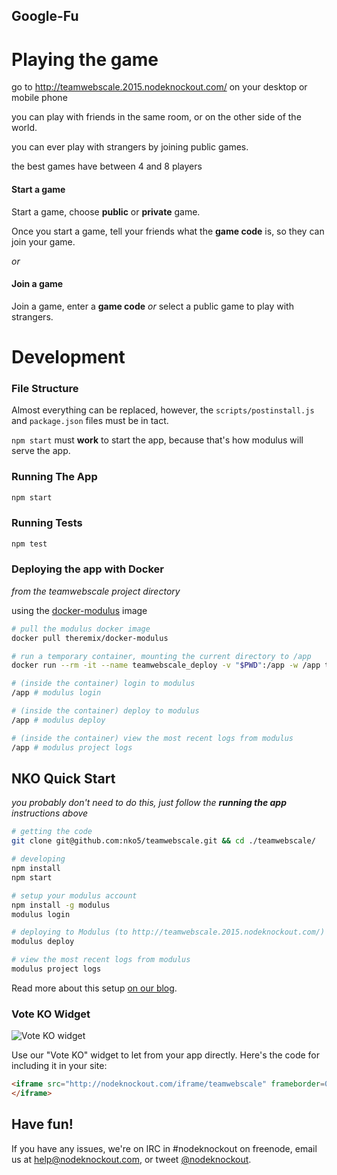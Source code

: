 ## Google-Fu

# Playing the game

go to http://teamwebscale.2015.nodeknockout.com/ on your desktop or mobile phone

you can play with friends in the same room, or on the other side of the world.

you can ever play with strangers by joining public games.

the best games have between 4 and 8 players

#### Start a game

Start a game, choose **public** or **private** game.

Once you start a game, tell your friends what the **game code** is, so they can join your game.

_or_

#### Join a game

Join a game, enter a **game code** _or_ select a public game to play with strangers.



# Development

### File Structure

Almost everything can be replaced, however, the `scripts/postinstall.js` and `package.json` files must be in tact.

`npm start` must **work** to start the app, because that's how modulus will serve the app.

### Running The App

~~~sh
npm start
~~~

### Running Tests

~~~sh
npm test
~~~

### Deploying the app with Docker

_from the teamwebscale project directory_

using the [docker-modulus](https://hub.docker.com/r/theremix/docker-modulus/) image

~~~sh
# pull the modulus docker image
docker pull theremix/docker-modulus

# run a temporary container, mounting the current directory to /app
docker run --rm -it --name teamwebscale_deploy -v "$PWD":/app -w /app theremix/docker-modulus

# (inside the container) login to modulus
/app # modulus login

# (inside the container) deploy to modulus
/app # modulus deploy

# (inside the container) view the most recent logs from modulus
/app # modulus project logs
~~~

## NKO Quick Start

_you probably don't need to do this, just follow the **running the app** instructions above_

~~~sh
# getting the code
git clone git@github.com:nko5/teamwebscale.git && cd ./teamwebscale/

# developing
npm install
npm start

# setup your modulus account
npm install -g modulus
modulus login

# deploying to Modulus (to http://teamwebscale.2015.nodeknockout.com/)
modulus deploy

# view the most recent logs from modulus
modulus project logs
~~~

Read more about this setup [on our blog][deploying-nko].

[deploying-nko]: http://www.nodeknockout.com/deploying

### Vote KO Widget

![Vote KO widget](http://f.cl.ly/items/1n3g0W0F0G3V0i0d0321/Screen%20Shot%202012-11-04%20at%2010.01.36%20AM.png)

Use our "Vote KO" widget to let from your app directly. Here's the code for
including it in your site:

~~~html
<iframe src="http://nodeknockout.com/iframe/teamwebscale" frameborder=0 scrolling=no allowtransparency=true width=115 height=25>
</iframe>
~~~

## Have fun!

If you have any issues, we're on IRC in #nodeknockout on freenode, email us at
<help@nodeknockout.com>, or tweet [@nodeknockout](https://twitter.com/nodeknockout).
